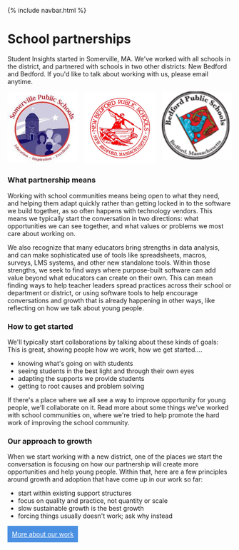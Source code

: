 {% include navbar.html %}

# School partnerships
Student Insights started in Somerville, MA.  We've worked with all schools in the district, and partnered with schools in two other districts: New Bedford and Bedford.  If you'd like to talk about working with us, please email anytime.

<div style="display: flex; margin-bottom: 15px;">
  <div style="flex: 1; padding-right: 15px;"><img width="100%" src="img/somerville-schools.jpg" /></div>
  <div style="flex: 1; padding-right: 15px;"><img width="100%" src="img/new-bedford-schools.jpg" /></div>
  <div style="flex: 1;"><img width="100%" src="img/bedford-schools.png" /></div>
</div>

### What partnership means
Working with school communities means being open to what they need, and helping them adapt quickly rather than getting locked in to the software we build together, as so often happens with technology vendors.  This means we typically start the conversation in two directions: what opportunities we can see together, and what values or problems we most care about working on.

We also recognize that many educators bring strengths in data analysis, and can make sophisticated use of tools like spreadsheets, macros, surveys, LMS systems, and other new standalone tools.  Within those strengths, we seek to find ways where purpose-built software can add value beyond what educators can create on their own.  This can mean finding ways to help teacher leaders spread practices across their school or department or district, or using software tools to help encourage conversations and growth that is already happening in other ways, like reflecting on how we talk about young people.


### How to get started
We'll typically start collaborations by talking about these kinds of goals:  This is great, showing people how we work, how we get started….

- knowing what's going on with students
- seeing students in the best light and through their own eyes
- adapting the supports we provide students
- getting to root causes and problem solving

If there's a place where we all see a way to improve opportunity for young people, we'll collaborate on it.  Read more about some things we've worked with school communities on, where we're tried to help promote the hard work of improving the school community.


### Our approach to growth
When we start working with a new district, one of the places we start the conversation is focusing on how our partnership will create more opportunities and help young people.  Within that, here are a few principles around growth and adoption that have come up in our work so far:

- start within existing support structures
- focus on quality and practice, not quantity or scale
- slow sustainable growth is the best growth
- forcing things usually doesn't work; ask why instead

<a href="our-work.html" style="background: #4A90E2; color: white; padding: 10px; display: inline-block">More about our work</a>
